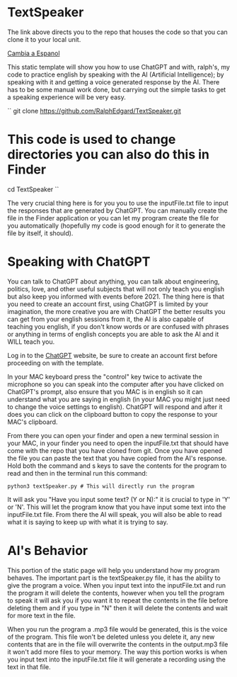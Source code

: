 # TextSpeaker

The link above directs you to the repo that houses the code so that you can clone it to your local unit.

[Cambia a Espanol](/Spanish.md)

This static template will show you how to use ChatGPT and with, ralph's, my code to practice english by speaking with the AI (Artificial Intelligence); by speaking with it and getting a voice generated response by the AI. There has to be some manual work done, but carrying out the simple tasks to get a speaking experience will be very easy. 

``
git clone https://github.com/RalphEdgard/TextSpeaker.git
# This code is used to change directories you can also do this in Finder
cd TextSpeaker
``

The very crucial thing here is for you you to use the inputFile.txt file to input the responses that are generated by ChatGPT. You can manually create the file in the Finder application or you can let my program create the file for you automatically (hopefully my code is good enough for it to generate the file by itself, it should).

# Speaking with ChatGPT
You can talk to ChatGPT about anything, you can talk about engineering, politics, love, and other useful subjects that will not only teach you english but also keep you informed with events before 2021. The thing here is that you need to create an account first, using ChatGPT is limited by your imagination, the more creative you are with ChatGPT the better results you can get from your english sessions from it, the AI is also capable of teaching you english, if you don't know words or are confused with phrases or anything in terms of english concepts you are able to ask the AI and it WILL teach you. 

Log in to the [ChatGPT](https://chat.openai.com/auth/login) website, be sure to create an account first before proceeding on with the template. 

In your MAC keyboard press the "control" key twice to activate the microphone so you can speak into the computer after you have clicked on ChatGPT's prompt, also ensure that you MAC is in english so it can understand what you are saying in english (in your MAC you might just need to change the voice settings to english). ChatGPT will respond and after it does you can click on the clipboard button to copy the response to your MAC's clipboard. 

From there you can open your finder and open a new terminal session in your MAC, in your finder you need to open the inputFile.txt that should have come with the repo that you have cloned from git. Once you have opened the file you can paste the text that you have copied from the AI's response. Hold both the command and s keys to save the contents for the program to read and then in the terminal run this command: 

``python3 textSpeaker.py # This will directly run the program``

It will ask you "Have you input some text? (Y or N):" it is crucial to type in 'Y' or 'N'. This will let the program know that you have input some text into the inputFile.txt file. From there the AI will speak, you will also be able to read what it is saying to keep up with what it is trying to say. 

# AI's Behavior 

This portion of the static page will help you understand how my program behaves. The important part is the textSpeaker.py file, it has the ability to give the program a voice. When you input text into the inputFile.txt and run the program it will delete the contents, however when you tell the program to speak it will ask you if you want it to repeat the contents in the file before deleting them and if you type in "N" then it will delete the contents and wait for more text in the file. 

When you run the program a .mp3 file would be generated, this is the voice of the program. This file won't be deleted unless you delete it, any new contents that are in the file will overwrite the contents in the output.mp3 file it won't add more files to your memory. The way this portion works is when you input text into the inputFile.txt file it will generate a recording using the text in that file. 
